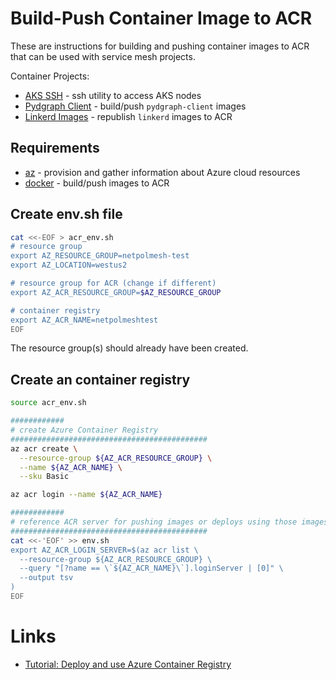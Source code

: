 # Build-Push Container Image to ACR

These are instructions for building and pushing container images to ACR that can be used with service mesh projects.

Container Projects:

* [AKS SSH](./aks_ssh/README.md) - ssh utility to access AKS nodes
* [Pydgraph Client](./pydgraph/README.md) - build/push `pydgraph-client` images
* [Linkerd Images](./linkerd/README.md) - republish `linkerd` images to ACR

## Requirements

* [az](https://docs.microsoft.com/cli/azure/install-azure-cli) - provision and gather information about Azure cloud resources
* [docker](https://docs.docker.com/get-docker/) - build/push images to ACR

## Create env.sh file

```bash
cat <<-EOF > acr_env.sh
# resource group
export AZ_RESOURCE_GROUP=netpolmesh-test
export AZ_LOCATION=westus2

# resource group for ACR (change if different)
export AZ_ACR_RESOURCE_GROUP=$AZ_RESOURCE_GROUP

# container registry
export AZ_ACR_NAME=netpolmeshtest
EOF
```

The resource group(s) should already have been created.

## Create an container registry

```bash
source acr_env.sh

############
# create Azure Container Registry
############################################
az acr create \
  --resource-group ${AZ_ACR_RESOURCE_GROUP} \
  --name ${AZ_ACR_NAME} \
  --sku Basic

az acr login --name ${AZ_ACR_NAME}

############
# reference ACR server for pushing images or deploys using those images
############################################
cat <<-'EOF' >> env.sh
export AZ_ACR_LOGIN_SERVER=$(az acr list \
  --resource-group ${AZ_ACR_RESOURCE_GROUP} \
  --query "[?name == \`${AZ_ACR_NAME}\`].loginServer | [0]" \
  --output tsv
)
EOF
```

# Links

* [Tutorial: Deploy and use Azure Container Registry](https://docs.microsoft.com/azure/aks/tutorial-kubernetes-prepare-acr)
